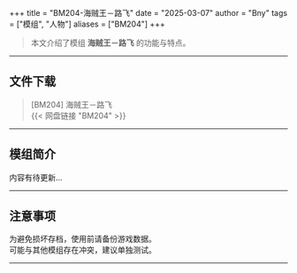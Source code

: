 +++
title = "BM204-海贼王－路飞"
date = "2025-03-07"
author = "Bny"
tags = ["模组", "人物"]
aliases = ["BM204"]
+++

> 本文介绍了模组 **海贼王－路飞** 的功能与特点。

---

## 文件下载

> [BM204] 海贼王－路飞  
{{< 网盘链接 "BM204" >}}  

---

## 模组简介

>  
内容有待更新...  

---

## 注意事项

>  
为避免损坏存档，使用前请备份游戏数据。  
可能与其他模组存在冲突，建议单独测试。  

---

